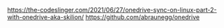 https://the-codeslinger.com/2021/06/27/onedrive-sync-on-linux-part-2-with-onedrive-aka-skilion/
https://github.com/abraunegg/onedrive 